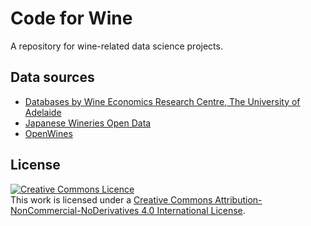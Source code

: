 # Code for Wine
A repository for wine-related data science projects.

## Data sources
- [Databases by Wine Economics Research Centre, The University of Adelaide](https://economics.adelaide.edu.au/wine-economics/databases)
- [Japanese Wineries Open Data](https://savethetables.org/winery/)
- [OpenWines](https://github.com/OpenWines)

## License
<a rel="license" href="http://creativecommons.org/licenses/by-nc-nd/4.0/"><img alt="Creative Commons Licence" style="border-width:0" src="https://i.creativecommons.org/l/by-nc-nd/4.0/88x31.png" /></a><br />This work is licensed under a <a rel="license" href="http://creativecommons.org/licenses/by-nc-nd/4.0/">Creative Commons Attribution-NonCommercial-NoDerivatives 4.0 International License</a>.

